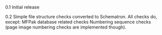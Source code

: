 0.1
Initial release

0.2
Simple file structure checks converted to Schematron.
All checks do, except:
  MFPak database related checks
  Numbering sequence checks (page image numbering checks are implemented though).

